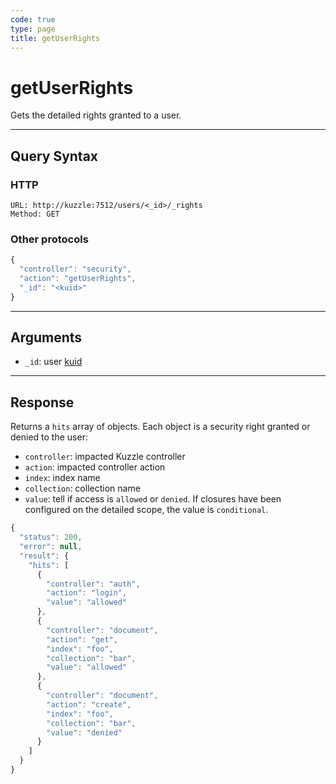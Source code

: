 ```yaml
---
code: true
type: page
title: getUserRights
---
```


# getUserRights



Gets the detailed rights granted to a user.

---

## Query Syntax

### HTTP

```http
URL: http://kuzzle:7512/users/<_id>/_rights
Method: GET
```

### Other protocols

```js
{
  "controller": "security",
  "action": "getUserRights",
  "_id": "<kuid>"
}
```

---

## Arguments

- `_id`: user [kuid](/core/2/guides/kuzzle-depth/authentication#the-kuzzle-user-identifier)

---

## Response

Returns a `hits` array of objects. Each object is a security right granted or denied to the user:

- `controller`: impacted Kuzzle controller
- `action`: impacted controller action
- `index`: index name
- `collection`: collection name
- `value`: tell if access is `allowed` or `denied`. If closures have been configured on the detailed scope, the value is `conditional`.

```js
{
  "status": 200,
  "error": null,
  "result": {
    "hits": [
      {
        "controller": "auth",
        "action": "login",
        "value": "allowed"
      },
      {
        "controller": "document",
        "action": "get",
        "index": "foo",
        "collection": "bar",
        "value": "allowed"
      },
      {
        "controller": "document",
        "action": "create",
        "index": "foo",
        "collection": "bar",
        "value": "denied"
      }
    ]
  }
}
```
